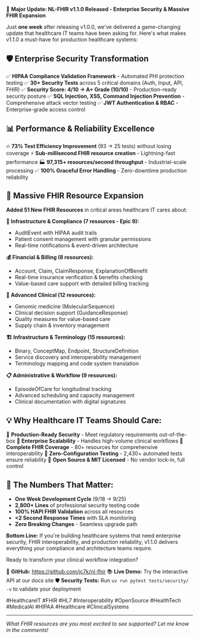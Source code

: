 🚀 **Major Update: NL-FHIR v1.1.0 Released - Enterprise Security & Massive FHIR Expansion**

Just **one week** after releasing v1.0.0, we've delivered a game-changing update that healthcare IT teams have been asking for. Here's what makes v1.1.0 a must-have for production healthcare systems:

## 🛡️ **Enterprise Security Transformation**
✅ **HIPAA Compliance Validation Framework** - Automated PHI protection testing
✅ **30+ Security Tests** across 5 critical domains (Auth, Input, API, FHIR)
✅ **Security Score: 4/10 → A+ Grade (10/10)** - Production-ready security posture
✅ **SQL Injection, XSS, Command Injection Prevention** - Comprehensive attack vector testing
✅ **JWT Authentication & RBAC** - Enterprise-grade access control

## 📊 **Performance & Reliability Excellence**
🔥 **73% Test Efficiency Improvement** (93 → 25 tests) without losing coverage
⚡ **Sub-millisecond FHIR resource creation** - Lightning-fast performance
🏭 **97,315+ resources/second throughput** - Industrial-scale processing
✅ **100% Graceful Error Handling** - Zero-downtime production reliability

## 🏥 **Massive FHIR Resource Expansion**
**Added 51 New FHIR Resources** in critical areas healthcare IT cares about:

**🚀 Infrastructure & Compliance (7 resources - Epic 9):**
- AuditEvent with HIPAA audit trails
- Patient consent management with granular permissions
- Real-time notifications & event-driven architecture

**💰 Financial & Billing (8 resources):**
- Account, Claim, ClaimResponse, ExplanationOfBenefit
- Real-time insurance verification & benefits checking
- Value-based care support with detailed billing tracking

**🔬 Advanced Clinical (12 resources):**
- Genomic medicine (MolecularSequence)
- Clinical decision support (GuidanceResponse)
- Quality measures for value-based care
- Supply chain & inventory management

**🏗️ Infrastructure & Terminology (15 resources):**
- Binary, ConceptMap, Endpoint, StructureDefinition
- Service discovery and interoperability management
- Terminology mapping and code system translation

**📋 Administrative & Workflow (9 resources):**
- EpisodeOfCare for longitudinal tracking
- Advanced scheduling and capacity management
- Clinical documentation with digital signatures

## 💡 **Why Healthcare IT Teams Should Care:**

🎯 **Production-Ready Security** - Meet regulatory requirements out-of-the-box
🎯 **Enterprise Scalability** - Handles high-volume clinical workflows
🎯 **Complete FHIR Coverage** - 80+ resources for comprehensive interoperability
🎯 **Zero-Configuration Testing** - 2,430+ automated tests ensure reliability
🎯 **Open Source & MIT Licensed** - No vendor lock-in, full control

## 🔢 **The Numbers That Matter:**
- **One Week Development Cycle** (9/18 → 9/25)
- **2,800+ Lines** of professional security testing code
- **100% HAPI FHIR Validation** across all resources
- **<2 Second Response Times** with SLA monitoring
- **Zero Breaking Changes** - Seamless upgrade path

**Bottom Line:** If you're building healthcare systems that need enterprise security, FHIR interoperability, and production reliability, v1.1.0 delivers everything your compliance and architecture teams require.

Ready to transform your clinical workflow integration?

🔗 **GitHub:** https://github.com/jc7k/nl-fhir
📚 **Live Demo:** Try the interactive API at our docs site
🛡️ **Security Tests:** Run `uv run pytest tests/security/ -v` to validate your deployment

#HealthcareIT #FHIR #HL7 #Interoperability #OpenSource #HealthTech #MedicalAI #HIPAA #Healthcare #ClinicalSystems

---

*What FHIR resources are you most excited to see supported? Let me know in the comments!*